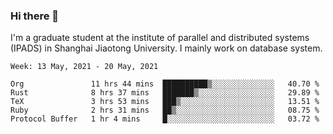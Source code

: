 ### Hi there 👋

I'm a graduate student at the institute of parallel and distributed systems (IPADS) in Shanghai Jiaotong University. I mainly work on database system.

<!--START_SECTION:waka-->
```text
Week: 13 May, 2021 - 20 May, 2021

Org               11 hrs 44 mins  ██████████▒░░░░░░░░░░░░░░   40.70 % 
Rust              8 hrs 37 mins   ███████▒░░░░░░░░░░░░░░░░░   29.89 % 
TeX               3 hrs 53 mins   ███▒░░░░░░░░░░░░░░░░░░░░░   13.51 % 
Ruby              2 hrs 31 mins   ██▒░░░░░░░░░░░░░░░░░░░░░░   08.75 % 
Protocol Buffer   1 hr 4 mins     █░░░░░░░░░░░░░░░░░░░░░░░░   03.72 % 
```
<!--END_SECTION:waka-->

<!--
**yqmmm/yqmmm** is a ✨ _special_ ✨ repository because its `README.md` (this file) appears on your GitHub profile.

Here are some ideas to get you started:

- 🔭 I’m currently working on ...
- 🌱 I’m currently learning ...
- 👯 I’m looking to collaborate on ...
- 🤔 I’m looking for help with ...
- 💬 Ask me about ...
- 📫 How to reach me: ...
- 😄 Pronouns: ...
- ⚡ Fun fact: ...
-->
